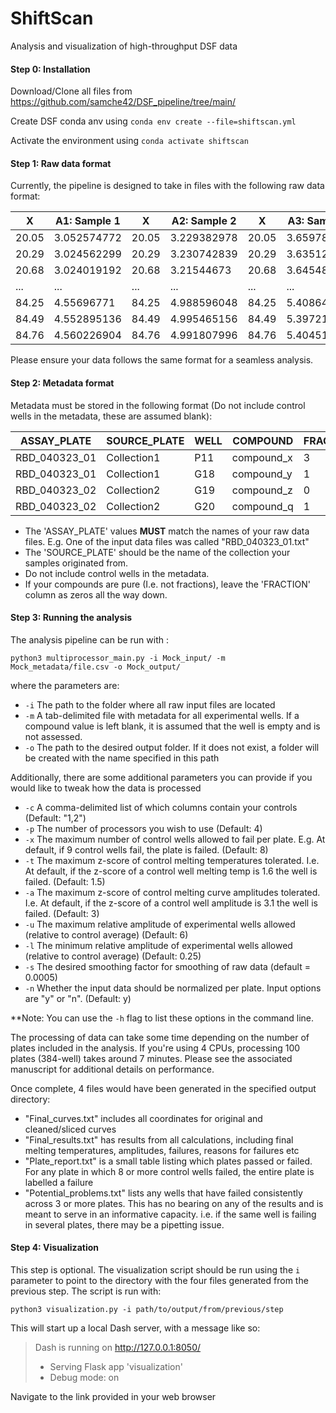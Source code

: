 # ShiftScan
Analysis and visualization of high-throughput DSF data

#### Step 0: Installation

Download/Clone all files from https://github.com/samche42/DSF_pipeline/tree/main/

Create DSF conda anv using ```conda env create --file=shiftscan.yml```

Activate the environment using ```conda activate shiftscan```

#### Step 1: Raw data format

Currently, the pipeline is designed to take in files with the following raw data format:

| X     | A1: Sample 1 | X     | A2: Sample 2 | X     | A3: Sample 3 | X     | A4: Sample 4 |
|-------|--------------|-------|--------------|-------|--------------|-------|--------------|
| 20.05 | 3.052574772  | 20.05 | 3.229382978  | 20.05 | 3.659788069  | 20.05 | 5.17510602   |
| 20.29 | 3.024562299  | 20.29 | 3.230742839  | 20.29 | 3.63512805   | 20.29 | 5.138402879  |
| 20.68 | 3.024019192  | 20.68 | 3.21544673   | 20.68 | 3.645488649  | 20.68 | 5.126487043  |
| ...   | ...          | ...   | ...          | ...   | ...          | ...   | ...          |
| 84.25 | 4.55696771   | 84.25 | 4.988596048  | 84.25 | 5.40864947   | 84.25 | 5.445997799  |
| 84.49 | 4.552895136  | 84.49 | 4.995465156  | 84.49 | 5.397218846  | 84.49 | 5.445511766  |
| 84.76 | 4.560226904  | 84.76 | 4.991807996  | 84.76 | 5.404517462  | 84.76 | 5.471008942  |

Please ensure your data follows the same format for a seamless analysis.

#### Step 2: Metadata format

Metadata must be stored in the following format (Do not include control wells in the metadata, these are assumed blank):

| ASSAY_PLATE    | SOURCE_PLATE | WELL | COMPOUND    | FRACTION |
|----------------|--------------|------|-------------|----------|
| RBD_040323_01  | Collection1  | P11  | compound_x  | 3        |
| RBD_040323_01  | Collection1  | G18  | compound_y  | 1        |
| RBD_040323_02  | Collection2  | G19  | compound_z  | 0        |
| RBD_040323_02  | Collection2  | G20  | compound_q  | 1        |

 - The 'ASSAY_PLATE' values **MUST** match the names of your raw data files. E.g. One of the input data files was called "RBD_040323_01.txt"
 - The 'SOURCE_PLATE' should be the name of the collection your samples originated from.
 - Do not include control wells in the metadata.
 - If your compounds are pure (I.e. not fractions), leave the 'FRACTION' column as zeros all the way down. 

#### Step 3: Running the analysis

The analysis pipeline can be run with :

```python3 multiprocessor_main.py -i Mock_input/ -m Mock_metadata/file.csv -o Mock_output/```

where the parameters are:

- ```-i``` The path to the folder where all raw input files are located
- ```-m``` A tab-delimited file with metadata for all experimental wells. If a compound value is left blank, it is assumed that the well is empty and is not assessed.
- ```-o``` The path to the desired output folder. If it does not exist, a folder will be created with the name specified in this path

Additionally, there are some additional parameters you can provide if you would like to tweak how the data is processed

- ```-c``` A comma-delimited list of which columns contain your controls (Default:  "1,2")
- ```-p``` The number of processors you wish to use (Default: 4)
- ```-x``` The maximum number of control wells allowed to fail per plate. E.g. At default, if 9 control wells fail, the plate is failed. (Default: 8)
- ```-t``` The maximum z-score of control melting temperatures tolerated. I.e. At default, if the z-score of a control well melting temp is 1.6 the well is failed. (Default: 1.5)
- ```-a``` The maximum z-score of control melting curve amplitudes tolerated. I.e. At default, if the z-score of a control well amplitude is 3.1 the well is failed. (Default: 3)
- ```-u``` The maximum relative amplitude of experimental wells allowed (relative to control average) (Default: 6)
- ```-l``` The minimum relative amplitude of experimental wells allowed (relative to control average) (Default: 0.25)
- ```-s``` The desired smoothing factor for smoothing of raw data (default = 0.0005)
- ```-n``` Whether the input data should be normalized per plate. Input options are "y" or "n". (Default: y)

**Note: You can use the ```-h``` flag to list these options in the command line.

The processing of data can take some time depending on the number of plates included in the analysis. If you're using 4 CPUs, processing 100 plates (384-well) takes around 7 minutes. Please see the associated manuscript for additional details on performance. 

Once complete, 4 files would have been generated in the specified output directory:
 - "Final_curves.txt" includes all coordinates for original and cleaned/sliced curves
 - "Final_results.txt" has results from all calculations, including final melting temperatures, amplitudes, failures, reasons for failures etc
 - "Plate_report.txt" is a small table listing which plates passed or failed. For any plate in which 8 or more control wells failed, the entire plate is labelled a failure
 - "Potential_problems.txt" lists any wells that have failed consistently across 3 or more plates. This has no bearing on any of the results and is meant to serve in an informative capacity. i.e. if the same well is failing in several plates, there may be a pipetting issue.

#### Step 4: Visualization

This step is optional. The visualization script should be run using the ```i``` parameter to point to the directory with the four files generated from the previous step. The script is run with:

```python3 visualization.py -i path/to/output/from/previous/step```

This will start up a local Dash server, with a message like so:

>Dash is running on http://127.0.0.1:8050/
>
> * Serving Flask app 'visualization'
> * Debug mode: on

Navigate to the link provided in your web browser
